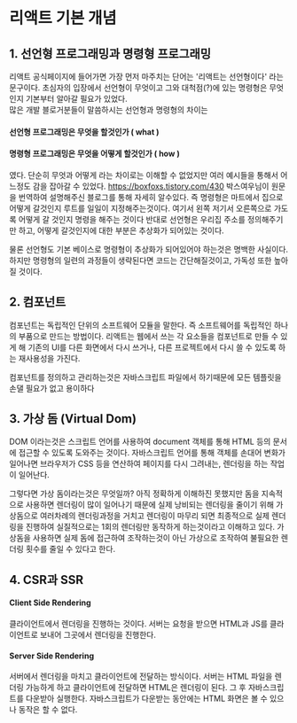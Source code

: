 # 리액트 기본 개념
## 1. 선언형 프로그래밍과 명령형 프로그래밍
리액트 공식페이지에 들어가면 가장 먼저 마주치는 단어는 '리액트는 선언형이다' 라는 문구이다. 초심자의 입장에서 선언형이 무엇이고 그와 대척점(?)에 있는 명령형은 무엇인지 기본부터 알아갈 필요가 있었다.  
많은 개발 블로거분들이 말씀하시는 선언형과 명령형의 차이는  
#### 선언형 프로그래밍은 무엇을 할것인가 ( what )
#### 명령형 프로그래밍은 무엇을 어떻게 할것인가 ( how )
였다. 단순히 무엇과 어떻게 라는 차이로는 이해할 수 없었지만 여러 예시들을 통해서 어느정도 감을 잡아갈 수 있었다.
https://boxfoxs.tistory.com/430 박스여우님이 원문을 번역하여 설명해주신 블로그를 통해 자세히 알수있다. 
즉 명령형은 마트에서 집으로 어떻게 갈것인지 루트를 일일이 지정해주는것이다. 여기서 왼쪽 저기서 오른쪽으로 가도록 어떻게 갈 것인지 명령을 해주는 것이다
반대로 선언형은 우리집 주소를 정의해주기만 하고, 어떻게 갈것인지에 대한 부분은 추상화가 되어있는 것이다.  

물론 선언형도 기본 베이스로 명령형이 추상화가 되어있어야 하는것은 명백한 사실이다. 하지만 명령형의 일련의 과정들이 생략된다면 코드는 간단해질것이고, 가독성 또한 높아질 것이다.

## 2. 컴포넌트
컴포넌트는 독립적인 단위의 소프트웨어 모듈을 말한다. 즉 소프트웨어를 독립적인 하나의 부품으로 만드는 방법이다. 리액트는 웹에서 쓰는 각 요소들을 컴포넌트로 만들 수 있게 해 기존의 UI를 다른 화면에서 다시 쓰거나, 다른 프로젝트에서 다시 쓸 수 있도록 하는 재사용성을 가진다.

컴포넌트를 정의하고 관리하는것은 자바스크립트 파일에서 하기때문에 모든 템플릿을 손댈 필요가 없고 용이하다

## 3. 가상 돔 (Virtual Dom)
DOM 이라는것은 스크립트 언어를 사용하여 document 객체를 통해 HTML 등의 문서에 접근할 수 있도록 도와주는 것이다. 자바스크립트 언어를 통해 객체를 손대어 변화가 일어나면 브라우저가 CSS 등을 연산하여 
페이지를 다시 그려내는, 렌더링을 하는 작업이 일어난다.

그렇다면 가상 돔이라는것은 무엇일까? 아직 정확하게 이해하진 못했지만 돔을 지속적으로 사용하면 렌더링이 많이 일어나기 때문에 실제 낭비되는 렌더링을 줄이기 위해 가상돔으로 여러차례의 렌더링과정을 거치고 렌더링이 마무리
되면 최종적으로 실제 렌더링을 진행하여 실질적으로는 1회의 렌더링만 동작하게 하는것이라고 이해하고 있다. 가상돔을 사용하면 실제 돔에 접근하여 조작하는것이 아닌 가상으로 조작하여 불필요한 렌더링 횟수를 줄일 수 있다고 한다.

## 4. CSR과 SSR
#### Client Side Rendering
클라이언트에서 렌더링을 진행하는 것이다. 서버는 요청을 받으면 HTML과 JS를 클라이언트로 보내어 그곳에서 렌더링을 진행한다. 
#### Server Side Rendering
서버에서 렌더링을 마치고 클라이언트에 전달하는 방식이다. 서버는 HTML 파일을 렌더링 가능하게 하고 클라이언트에 전달하면 HTML은 렌더링이 된다. 그 후 자바스크립트를 다운받아 실행한다. 자바스크립트가 다운받는 동안에는
HTML 화면은 볼 수 있으나 동작은 할 수 없다.
